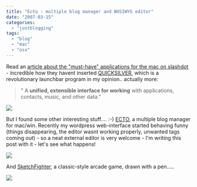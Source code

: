 ```yaml
---
title: "Ecto : multiple blog manager and WUSIWYG editor"
date: "2007-03-15"
categories: 
  - "justblogging"
tags: 
  - "blog"
  - "mac"
  - "osx"
---
```


Read an [article about the "must-have" applications for the mac on slashdot](http://apple.slashdot.org/article.pl?sid=07/03/11/0037255&from=rss) \- incredible how they havent inserted [QUICKSILVER](http://quicksilver.blacktree.com/), which is a revolutionary launchbar program in my opinion.. actually more:

> " A **unified, extensible interface for working** with applications, contacts, music, and other data."

![](/media/static/blog_img/271QS%20Screenshot.jpg)

But I found some other interesting stuff.... :-) [ECTO](http://ecto.kung-foo.tv/), a multiple blog manager for mac/win. Recently my wordpress web-interface started behaving funny (things disappearing, the editor wasnt working properly, unwanted tags coming out) - so a neat external editor is very welcome - I'm writing this post with it - let's see what happens!

[![](/media/static/blog_img/ecto-desktop-s.jpg)](http://www.designest.com/img/ecto-desktop-s.jpg)

And [SketchFighter](http://www.ambrosiasw.com/games/sketchfighter/), a classic-style arcade game, drawn with a pen.....

![](/media/static/blog_img/sketchfighter.jpg)
